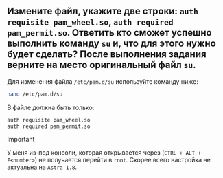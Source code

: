 ## Измените файл, укажите две строки: `auth requisite pam_wheel.so`, `auth required pam_permit.so`. Ответить кто сможет успешно выполнить команду `su` и, что для этого нужно будет сделать? После выполнения задания верните на место оригинальный файл `su`.

Для изменения файла `/etc/pam.d/su` используйте команду ниже:

```bash
nano /etc/pam.d/su
```

В файле должна быть только: 

```bash
auth requisite pam_wheel.so 
auth required pam_permit.so
```

> [!IMPORTANT]
> У меня из-под консоли, которая открывается через (`CTRL + ALT + F<number>`) не получается перейти в `root`.
> Скорее всего настройка не актуальна на `Astra 1.8`. 
